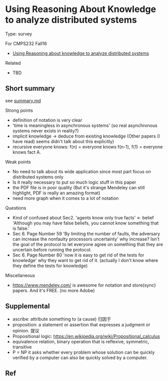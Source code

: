 # Using Reasoning About Knowledge to analyze distributed systems

Type: survey

For CMPS232 Fall16

- [Using Reasoning about knowledge to analyze distributed systems](https://www.cs.cornell.edu/home/halpern/papers/UsingRAK.pdf)

Related

- TBD

## Short summary

see [summary.md](summary.md)

Strong points

- definition of notation is very clear
- 'time is meaningless in asynchronous systems' (so real asynchronous systems never exists in reality?)
- implicit knowledge -> deduce from existing knowledge (Other papers (I have read) seems didn't talk about this explicitly)
- recursive everyone knows: f(n) = everyone knows f(n-1), f(1) = everyone knows fact A.

Weak points

- No need to talk about its wide application since most part focus on distributed systems only
- Is it really necessary to put so much logic stuff in this paper
- the PDF file is in poor quality (But it's strange Mendeley can still highlight, PDF is really an amazing format)
- need more graph when it comes to a lot of notation

Questions

- Kind of confused about Sec2. 'agents know only true facts' <- belief 'Although you may have false beliefs, you cannot know something that is false.'
- Sec 6. Page Number 59 'By limiting the number of faults, the adversary can increase the nonfaulty processors uncertainty' why increase? Isn't the goal of the protocol to let everyone agree on something that they are uncertain before running the protocol.
- Sec 6. Page Number 60 'now it is easy to get rid of the tests for knowledge' why they want to get rid of it. (actually I don't know where they define the tests for knowledge)

Miscellaneous

- https://www.mendeley.com/ is awesome for notation and store(sync) papers. And it's FREE. (no more Adobe)

## Supplemental

- ascribe: attribute something to (a cause) 归因于
- proposition: a statement or assertion that expresses a judgment or opinion. 提议
- Propositional logic: https://en.wikipedia.org/wiki/Propositional_calculus
- equivalence relation, binary operation that is reflexive, symmetric, transitive
- P = NP  it asks whether every problem whose solution can be quickly verified by a computer can also be quickly solved by a computer.

## Ref
